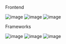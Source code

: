 Frontend

![image](https://user-images.githubusercontent.com/112492580/206831049-42e1470e-8d77-4df0-9f3f-709ad8bab962.png)          ![image](https://user-images.githubusercontent.com/112492580/206831079-bebd9100-52e0-4413-b160-52cd15d3bae8.png)          ![image](https://user-images.githubusercontent.com/112492580/206831086-f94b02ab-53fd-4faa-8813-4cec43cdd1b7.png)

Frameworks

![image](https://user-images.githubusercontent.com/112492580/206831184-caf3fad4-6c16-48c8-92c4-7f59ffc46e3b.png)          ![image](https://user-images.githubusercontent.com/112492580/206831199-48913de0-d46f-459f-8600-dbd3210942b3.png)          ![image](https://user-images.githubusercontent.com/112492580/206831211-b2a1112a-c472-4b5d-b805-f96c0d7d1d7a.png)










